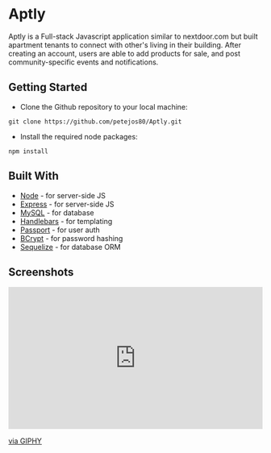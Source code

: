 # Aptly

Aptly is a Full-stack Javascript application similar to nextdoor.com but built apartment tenants to connect with other's living in their building.  After creating an account, users are able to add products for sale, and post community-specific events and notifications.

## Getting Started

* Clone the Github repository to your local machine:

```
git clone https://github.com/petejos80/Aptly.git
```

* Install the required node packages:

```
npm install
```

## Built With

* [Node](https://nodejs.org/en/) - for server-side JS
* [Express](https://expressjs.com/) - for server-side JS
* [MySQL](https://www.mysql.com/) - for database
* [Handlebars](https://handlebarsjs.com/) - for templating
* [Passport](http://www.passportjs.org/) - for user auth
* [BCrypt](https://www.npmjs.com/package/bcrypt) - for password hashing
* [Sequelize](http://docs.sequelizejs.com/) - for database ORM

## Screenshots

<div style="width:100%;height:0;padding-bottom:56%;position:relative;"><iframe src="https://giphy.com/embed/9MIzf9iGO9M4zGwiPj" width="100%" height="100%" style="position:absolute" frameBorder="0" class="giphy-embed" allowFullScreen></iframe></div><p><a href="https://giphy.com/gifs/9MIzf9iGO9M4zGwiPj">via GIPHY</a></p>
